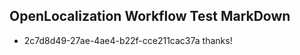 ## OpenLocalization Workflow Test MarkDown
* 2c7d8d49-27ae-4ae4-b22f-cce211cac37a thanks!

<!--HONumber=Aug16_HO4-->


